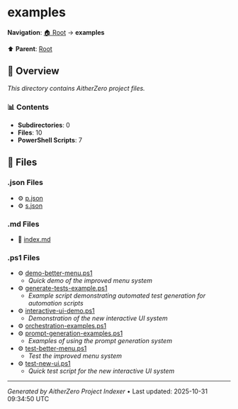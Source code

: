 # examples

**Navigation**: [🏠 Root](../index.md) → **examples**

⬆️ **Parent**: [Root](../index.md)

## 📖 Overview

*This directory contains AitherZero project files.*

### 📊 Contents

- **Subdirectories**: 0
- **Files**: 10
- **PowerShell Scripts**: 7

## 📄 Files

### .json Files

- ⚙️ [p.json](./p.json)
- ⚙️ [s.json](./s.json)

### .md Files

- 📝 [index.md](./index.md)

### .ps1 Files

- ⚙️ [demo-better-menu.ps1](./demo-better-menu.ps1)
  - *Quick demo of the improved menu system*
- ⚙️ [generate-tests-example.ps1](./generate-tests-example.ps1)
  - *Example script demonstrating automated test generation for automation scripts*
- ⚙️ [interactive-ui-demo.ps1](./interactive-ui-demo.ps1)
  - *Demonstration of the new interactive UI system*
- ⚙️ [orchestration-examples.ps1](./orchestration-examples.ps1)
- ⚙️ [prompt-generation-examples.ps1](./prompt-generation-examples.ps1)
  - *Examples of using the prompt generation system*
- ⚙️ [test-better-menu.ps1](./test-better-menu.ps1)
  - *Test the improved menu system*
- ⚙️ [test-new-ui.ps1](./test-new-ui.ps1)
  - *Quick test script for the new interactive UI system*

---

*Generated by AitherZero Project Indexer* • Last updated: 2025-10-31 09:34:50 UTC

